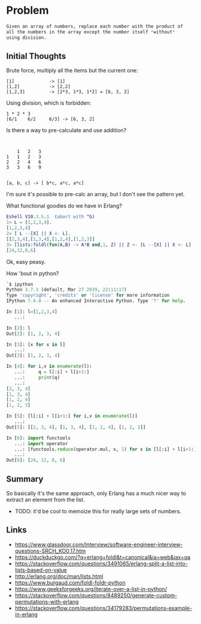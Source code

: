 # Problem

```bash
Given an array of numbers, replace each number with the product of 
all the numbers in the array except the number itself *without* 
using division.
```

## Initial Thoughts

Brute force, multiply all the items but the current one:
```text
[1]             -> [1]
[1,2]           -> [2,2]
[1,2,3]         -> [2*3, 1*3, 1*2] = [6, 3, 2]
```

Using division, which is forbidden:
```text
1 * 2 * 3 
[6/1    6/2     6/3] -> [6, 3, 2]
```

Is there a way to pre-calculate and use addition?
```text


    1   2   3
1   1   2   3   
2   2   4   6
3   3   6   9


[a, b, c] -> [ b*c, a*c, a*c]
```
I'm sure it's possible to pre-calc an array, but I don't see the pattern yet.

What functional goodies do we have in Erlang?

```erlang
Eshell V10.3.5.1  (abort with ^G)
1> L = [1,2,3,4].
[1,2,3,4]
2> [ L --[X] || X <- L].
[[2,3,4],[1,3,4],[1,2,4],[1,2,3]]
3> [lists:foldl(fun(A,B) -> A*B end,1, Z) || Z <- [L --[X] || X <- L] ].
[24,12,8,6]
```

Ok, easy peasy.

How 'bout in python?

```python
`$ ipython
Python 3.7.3 (default, Mar 27 2019, 22:11:17) 
Type 'copyright', 'credits' or 'license' for more information
IPython 7.4.0 -- An enhanced Interactive Python. Type '?' for help.

In [1]: l=[1,2,3,4] 
   ...:                                                                                                                                                                                                          

In [2]: l                                                                                                                                                                                                        
Out[2]: [1, 2, 3, 4]

In [3]: [x for x in l] 
   ...:                                                                                                                                                                                                          
Out[3]: [1, 2, 3, 4]

In [4]: for i,v in enumerate(l): 
   ...:     q = l[:i] + l[i+1:] 
   ...:     print(q) 
   ...:                                                                                                                                                                                                          
[2, 3, 4]
[1, 3, 4]
[1, 2, 4]
[1, 2, 3]

In [5]: [l[:i] + l[i+1:] for i,v in enumerate(l)] 
   ...:                                                                                                                                                                                                          
Out[5]: [[2, 3, 4], [1, 3, 4], [1, 2, 4], [1, 2, 3]]

In [6]: import functools 
   ...: import operator 
   ...: [functools.reduce(operator.mul, x, 1) for x in [l[:i] + l[i+1:] for i,v in enumerate(l)]] 
   ...:                                                                                                                                                                                                          
Out[6]: [24, 12, 8, 6]
```

## Summary

So basically it's the same approach, only Erlang has a much nicer way to extract an element from the list.

* TODO: it'd be cool to memoize this for really large sets of numbers.

## Links
* https://www.glassdoor.com/Interview/software-engineer-interview-questions-SRCH_KO0,17.htm
* https://duckduckgo.com/?q=erlang+foldl&t=canonical&ia=web&iax=qa
* https://stackoverflow.com/questions/3491065/erlang-split-a-list-into-lists-based-on-value
* http://erlang.org/doc/man/lists.html
* https://www.burgaud.com/foldl-foldr-python
* https://www.geeksforgeeks.org/iterate-over-a-list-in-python/
* https://stackoverflow.com/questions/8489250/generate-custom-permutations-with-erlang
* https://stackoverflow.com/questions/34179283/permutations-example-in-erlang
